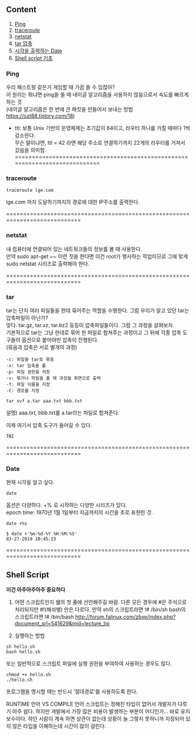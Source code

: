 ## Content
1. [Ping](#ping)
2. [traceroute](#traceroute)
3. [netstat](#netstat)
4. [tar 압축](#tar)
5. [시각을 출력하는 Date](#date)
6. [Shell script 기초](#shell-script)


### Ping

우리 패스트핑 같은거 게임할 때 가끔 쓸 수 있잖아?<br>
이 원리는 뭐냐면 ping을 쏠 때 네이글 알고리즘을 사용하지 않음으로서 속도를 빠르게 하는 것<br>
(네이글 알고리즘은 한 번에 큰 패킷을 만들어서 보내는 방법 <https://ozt88.tistory.com/18>)<br>

* ttl: 보통 Unix 기반의 운영체제는 초기값이 64이고, 라우터 하나를 거칠 때마다 1씩 감소한다.<br>
무슨 말이냐면, ttl = 42 라면 해당 주소로 연결하기까지 22개의 라우터를 거쳐서 갔음을 의미함.
============================================================================
### traceroute

  ```Shell
  traceroute lge.com
  ``` 
  lge.com 까지 도달하기까지의 경로에 대한 IP주소를 출력한다.
  
============================================================================
### netstat

내 컴퓨터에 연결되어 있는 네트워크들의 정보를 볼 때 사용한다.<br>
만약 sudo apt-get ~~ 이런 짓을 한다면 이건 root가 행사하는 작업이므로 그에 맞게 sudo netstat 시리즈로 출력해야 한다.

============================================================================  
### tar

tar는 단지 여러 파일들을 한데 묶어주는 역할을 수행한다. 그럼 우리가 알고 있던 tar는 압축파일이 아닌가?<br>
맞다. tar.gz, tar.xz, tar.bz2 등등이 압축파일들이다. 그럼 그 과정을 살펴보자.<br>
기본적으로 tar는 그냥 한데로 묶어 한 파일로 합쳐주는 과정이고 그 뒤에 각종 압축 도구들이 옵션으로 붙어야만 압축이 진행된다.<br>
(묶음과 압축은 서로 별개의 과정)

  ```Shell
  -c: 파일을 tar로 묶음
  -x: tar 압축을 풂
  -p: 파일 권한을 저장
  -v: 묶거나 파일을 풀 때 과정을 화면으로 출력
  -f: 파일 이름을 지정
  -C: 경로를 지정
  ```
  
  ```Shell
  tar xvf a.tar aaa.txt bbb.txt
  ```
  설명) aaa.txt, bbb.txt를 a.tar라는 파일로 합쳐준다.
  
  이제 여기서 압축 도구가 들어갈 수 있다.
  ```Shell
  TBI
  ```
  
============================================================================
### Date
현재 시각을 알고 싶다.
  ```Shell
  date
  ```
옵션은 다양하다. +% 로 시작하는 다양한 시리즈가 있다.<br>
epoch time: 1970년 1월 1일부터 지금까지의 시간을 초로 표현한 것.
  ```Shell
  date +%s
  ```
  ```Shell
  $ date +'%m-%d-%Y %H:%M:%S'
  03-27-2019 10:45:23
  ```
============================================================================
## Shell Script
**이건 아주아주아주 중요하다**

1. 어떤 스크립트인지 쉘의 첫 줄에 선언해주길 바람.
다른 모든 경우에 #은 주석으로 처리되지만 #!(해쉬뱅) 만은 다르다.
만약 sh의 스크립트라면 !# /bin/sh
bash의 스크립트라면 !# /bin/bash
<http://forum.falinux.com/zbxe/index.php?document_srl=541629&mid=lecture_tip>

2. 실행하는 방법
  ```Shell
  sh hello.sh
  bash hello.sh
  ```
또는 일반적으로 스크립트 파일에 실행 권한을 부여하여 사용하는 경우도 많다.
  ```Shell
  chmod +x hello.sh
  ./hello.sh
  ```
프로그램을 명시할 때는 반드시 '절대경로'를 사용하도록 한다.

RUNTIME 언어 VS COMPILE 언어
스크립트는 정해진 타입이 없어서 개발자가 다루기 아주 쉽다.
하지만 개발에서 가장 많은 비용이 발생하는 부분이 어디인가... 바로 유지보수이다.
하던 사람이 계속 하면 상관이 없는데 상황이 늘 그렇지 못하니까 지정되어 있지 않은 타입을 이해하는데 시간이 많이 걸린다.

